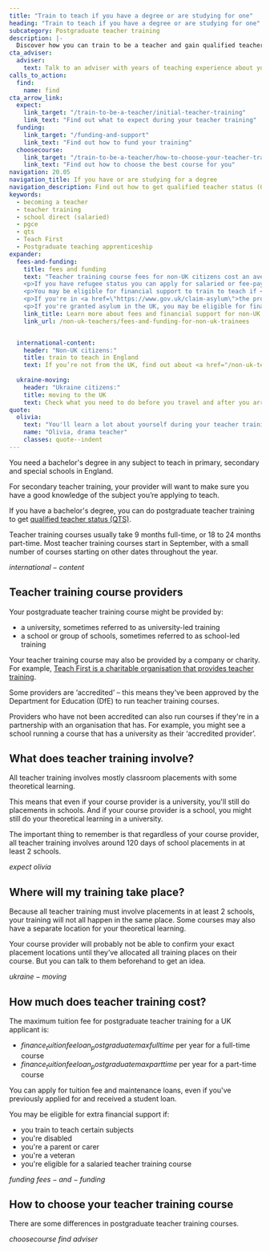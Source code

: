 ```yaml
---
title: "Train to teach if you have a degree or are studying for one"
heading: "Train to teach if you have a degree or are studying for one"
subcategory: Postgraduate teacher training
description: |-
  Discover how you can train to be a teacher and gain qualified teacher status (QTS) if you have a degree. Including school-led and university-led training.
cta_adviser:
  adviser:
    text: Talk to an adviser with years of teaching experience about your different training and funding options. Chat by phone, text or email, as little or as often as you need.
calls_to_action:
  find:
    name: find
cta_arrow_link:
  expect:
    link_target: "/train-to-be-a-teacher/initial-teacher-training"
    link_text: "Find out what to expect during your teacher training" 
  funding:
    link_target: "/funding-and-support"
    link_text: "Find out how to fund your training"
  choosecourse:
    link_target: "/train-to-be-a-teacher/how-to-choose-your-teacher-training-course"
    link_text: "Find out how to choose the best course for you"
navigation: 20.05
navigation_title: If you have or are studying for a degree
navigation_description: Find out how to get qualified teacher status (QTS) through postgraduate teacher training if you have a bachelor's degree or you’re studying for one.
keywords:
  - becoming a teacher
  - teacher training
  - school direct (salaried)
  - pgce
  - qts
  - Teach First
  - Postgraduate teaching apprenticeship
expander:
  fees-and-funding:
    title: fees and funding
    text: "Teacher training course fees for non-UK citizens cost an average of $fees_pgitt_internationalaverage$. Most non-UK citizens will not be eligible for tuition fee loans and maintenance loans. If you train to teach languages or physics, you may be eligible for a bursary or scholarship.
    <p>If you have refugee status you can apply for salaried or fee-paying training courses. You'll usually be eligible for financial support to help you train to teach.</p>
    <p>You may be eligible for financial support to train to teach if <a href=\"/non-uk-teachers/visas-for-non-uk-trainees\">you're from Ukraine or Afghanistan and on certain visas</a>.</p>
    <p>If you're in <a href=\"https://www.gov.uk/claim-asylum\">the process of seeking asylum</a>, check your immigration bail conditions to see if you have permission to study on a teacher training course in England. Even if you have permission, you're unlikely to be eligible for financial support.</p>
    <p>If you're granted asylum in the UK, you may be eligible for financial support to train to teach.</p>"
    link_title: Learn more about fees and financial support for non-UK trainee teachers.
    link_url: /non-uk-teachers/fees-and-funding-for-non-uk-trainees


  international-content:
    header: "Non-UK citizens:"
    title: train to teach in England
    text: If you’re not from the UK, find out about <a href="/non-uk-teachers">training to teach in England as a non-UK citizen</a>.
   
  ukraine-moving:
    header: "Ukraine citizens:"
    title: moving to the UK
    text: Check what you need to do before you travel and after you arrive <a href="https://www.gov.uk/guidance/move-to-the-uk-if-youre-from-ukraine">if you're moving to the UK from Ukraine</a>.
quote:
  olivia:
    text: "You'll learn a lot about yourself during your teacher training year, and it's the most rewarding journey to be on."
    name: "Olivia, drama teacher"
    classes: quote--indent
---
```


You need a bachelor's degree in any subject to teach in primary, secondary and special schools in England.

For secondary teacher training, your provider will want to make sure you have a good knowledge of the subject you’re applying to teach.

If you have a bachelor's degree, you can do postgraduate teacher training to get [qualified teacher status (QTS)](/train-to-be-a-teacher/what-is-qts).

Teacher training courses usually take 9 months full-time, or 18 to 24 months part-time. Most teacher training courses start in September, with a small number of courses starting on other dates throughout the year.

$international-content$

## Teacher training course providers

Your postgraduate teacher training course might be provided by: 

* a university, sometimes referred to as university-led training 
* a school or group of schools, sometimes referred to as school-led training 

Your teacher training course may also be provided by a company or charity. For example, [Teach First is a charitable organisation that provides teacher training](https://www.teachfirst.org.uk/).

Some providers are ‘accredited’ – this means they've been approved by the Department for Education (DfE) to run teacher training courses.

Providers who have not been accredited can also run courses if they're in a partnership with an organisation that has. For example, you might see a school running a course that has a university as their ‘accredited provider’.

## What does teacher training involve?

All teacher training involves mostly classroom placements with some theoretical learning.  

This means that even if your course provider is a university, you'll still do placements in schools. And if your course provider is a school, you might still do your theoretical learning in a university. 

The important thing to remember is that regardless of your course provider, all teacher training involves around 120 days of school placements in at least 2 schools.

$expect$
$olivia$

## Where will my training take place?

Because all teacher training must involve placements in at least 2 schools, your training will not all happen in the same place. Some courses may also have a separate location for your theoretical learning. 

Your course provider will probably not be able to confirm your exact placement locations until they’ve allocated all training places on their course. But you can talk to them beforehand to get an idea.

$ukraine-moving$

## How much does teacher training cost?

The maximum tuition fee for postgraduate teacher training for a UK applicant is:

* $finance_tuitionfeeloan_postgraduatemaxfulltime$ per year for a full-time course
* $finance_tuitionfeeloan_postgraduatemaxparttime$ per year for a part-time course

You can apply for tuition fee and maintenance loans, even if you've previously applied for and received a student loan. 

You may be eligible for extra financial support if:

* you train to teach certain subjects
* you're disabled
* you're a parent or carer
* you're a veteran
* you're eligible for a salaried teacher training course

$funding$
$fees-and-funding$

## How to choose your teacher training course

There are some differences in postgraduate teacher training courses. 

$choosecourse$
$find$
$adviser$

